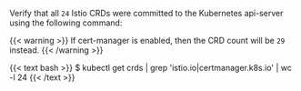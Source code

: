 Verify that all `24` Istio CRDs were committed to the Kubernetes api-server using the following command:

{{< warning >}}
If cert-manager is enabled, then the CRD count will be `29` instead.
{{< /warning >}}

{{< text bash >}}
$ kubectl get crds | grep 'istio.io\|certmanager.k8s.io' | wc -l
24
{{< /text >}}
